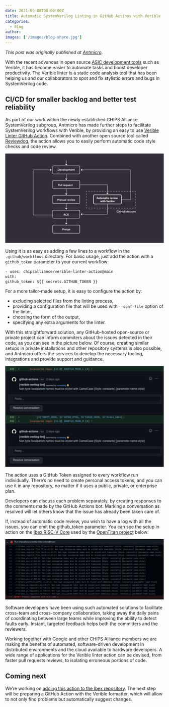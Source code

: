 ```yaml
---
date: 2021-09-08T00:00:00Z
title: Automatic SystemVerilog Linting in GitHub Actions with Verible
categories:
  - Blog
author: 
images: ['/images/blog-share.jpg']
---
```


*This post was originally published at [Antmicro](https://antmicro.com/blog/2021/08/verible-integration-with-github-actions/).*

With the recent advances in open source [ASIC development tools](https://antmicro.com/blog/2021/07/open-source-systemverilog-tools-in-asic-design/) such as Verible, it has become easier to automate tasks and boost developer productivity. The Verible linter is a static code analysis tool that has been helping us and our collaborators to spot and fix stylistic errors and bugs in SystemVerilog code.

## CI/CD for smaller backlog and better test reliability

As part of our work within the newly established CHIPS Alliance SystemVerilog subgroup, Antmicro has made further steps to facilitate SystemVerilog workflows with Verible, by providing an easy to use [Verible Linter GitHub Action](https://github.com/chipsalliance/verible-linter-action). Combined with another open source tool called [Reviewdog](https://github.com/reviewdog/reviewdog), the action allows you to easily perform automatic code style checks and code review.

![Diagram depicting Verible integration with Github Actions](veriable_integration.svg)

Using it is as easy as adding a few lines to a workflow in the `.github/workflows` directory. For basic usage, just add the action with a `github_token` parameter to your current workflow:

```
- uses: chipsalliance/verible-linter-action@main
with:
github_token: ${{ secrets.GITHUB_TOKEN }}
```

For a more tailor-made setup, it is easy to configure the action by:

- excluding selected files from the linting process,
- providing a configuration file that will be used with `--conf-file` option of the linter,
- choosing the form of the output,
- specifying any extra arguments for the linter.

With this straightforward solution, any GitHub-hosted open-source or private project can inform commiters about the issues detected in their code, as you can see in the picture below. Of course, creating similar setups in private installations and other repository systems is also possible, and Antmicro offers the services to develop the necessary tooling, integrations and provide support and guidance.

![Screenshot of Verible Github Actions](verible-github-actions-screenshot1.png)

The action uses a GitHub Token assigned to every workflow run individually. There’s no need to create personal access tokens, and you can use it in any repository, no matter if it uses a public, private, or enterprise plan.

Developers can discuss each problem separately, by creating responses to the comments made by the GitHub Actions bot. Marking a conversation as resolved will let others know that the issue has already been taken care of.

If, instead of automatic code review, you wish to have a log with all the issues, you can omit the github_token parameter. You can see the setup in action on the [Ibex RISC-V Core](https://github.com/lowRISC/ibex) used by the [OpenTitan project](https://opentitan.org/) below:

![Verible CI setup used by OpenTitatn project](verible-github-actions-screenshot2.png)

Software developers have been using such automated solutions to facilitate cross-team and cross-company collaboration, taking away the daily pains of coordinating between large teams while improving the ability to detect faults early. Instant, targeted feedback helps both the committers and the reviewers.

Working together with Google and other CHIPS Alliance members we are making the benefits of automated, software-driven development in distributed environments and the cloud available to hardware developers. A wide range of applications for the Verible linter action can be devised, from faster pull requests reviews, to isolating erroneous portions of code.

## Coming next

We’re working on [adding this action to the Ibex repository](https://github.com/lowRISC/ibex/pull/1427). The next step will be preparing a GitHub Action with the Verible formatter, which will allow to not only find problems but automatically suggest changes.